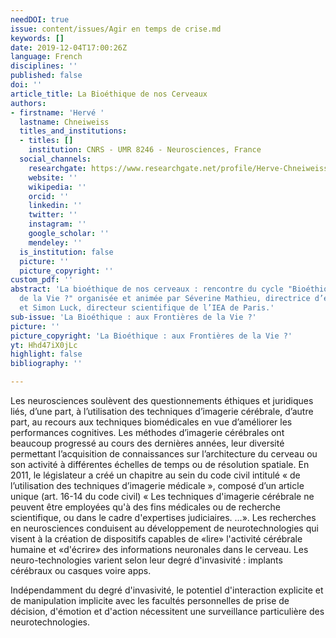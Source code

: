 ```yaml
---
needDOI: true
issue: content/issues/Agir en temps de crise.md
keywords: []
date: 2019-12-04T17:00:26Z
language: French
disciplines: ''
published: false
doi: ''
article_title: La Bioéthique de nos Cerveaux
authors:
- firstname: 'Hervé '
  lastname: Chneiweiss
  titles_and_institutions:
  - titles: []
    institution: CNRS - UMR 8246 - Neurosciences, France
  social_channels:
    researchgate: https://www.researchgate.net/profile/Herve-Chneiweiss
    website: ''
    wikipedia: ''
    orcid: ''
    linkedin: ''
    twitter: ''
    instagram: ''
    google_scholar: ''
    mendeley: ''
  is_institution: false
  picture: ''
  picture_copyright: ''
custom_pdf: ''
abstract: 'La bioéthique de nos cerveaux : rencontre du cycle "Bioéthique : aux Frontières
  de la Vie ?" organisée et animée par Séverine Mathieu, directrice d’études à l’EPHE-PSL,
  et Simon Luck, directeur scientifique de l’IEA de Paris.'
sub-issue: 'La Bioéthique : aux Frontières de la Vie ?'
picture: ''
picture_copyright: 'La Bioéthique : aux Frontières de la Vie ?'
yt: Hhd47iX0jLc
highlight: false
bibliography: ''

---
```

Les neurosciences soulèvent des questionnements éthiques et juridiques liés, d’une part, à l’utilisation des techniques d’imagerie cérébrale, d’autre part, au recours aux techniques biomédicales en vue d’améliorer les performances cognitives. Les méthodes d’imagerie cérébrales ont beaucoup progressé au cours des dernières années, leur diversité permettant l’acquisition de connaissances sur l’architecture du cerveau ou son activité à différentes échelles de temps ou de résolution spatiale. En 2011, le législateur a créé un chapitre au sein du code civil intitulé « de l’utilisation des techniques d’imagerie médicale », composé d’un article unique (art. 16-14 du code civil) « Les techniques d'imagerie cérébrale ne peuvent être employées qu'à des fins médicales ou de recherche scientifique, ou dans le cadre d'expertises judiciaires. …». Les recherches en neurosciences conduisent au développement de neurotechnologies qui visent à la création de dispositifs capables de «lire» l'activité cérébrale humaine et «d'écrire» des informations neuronales dans le cerveau. Les neuro-technologies varient selon leur degré d'invasivité : implants cérébraux ou casques voire apps.

Indépendamment du degré d'invasivité, le potentiel d'interaction explicite et de manipulation implicite avec les facultés personnelles de prise de décision, d'émotion et d'action nécessitent une surveillance particulière des neurotechnologies.

<Youtube yt="Hhd47iX0jLc" caption ="La bioéthique de nos cerveaux"></Youtube>